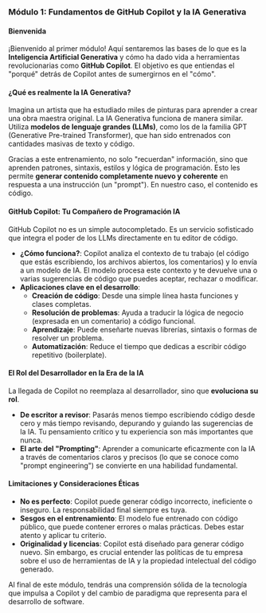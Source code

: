 ### **Módulo 1: Fundamentos de GitHub Copilot y la IA Generativa**

#### **Bienvenida**
¡Bienvenido al primer módulo! Aquí sentaremos las bases de lo que es la **Inteligencia Artificial Generativa** y cómo ha dado vida a herramientas revolucionarias como **GitHub Copilot**. El objetivo es que entiendas el "porqué" detrás de Copilot antes de sumergirnos en el "cómo".

#### **¿Qué es realmente la IA Generativa?**
Imagina un artista que ha estudiado miles de pinturas para aprender a crear una obra maestra original. La IA Generativa funciona de manera similar. Utiliza **modelos de lenguaje grandes (LLMs)**, como los de la familia GPT (Generative Pre-trained Transformer), que han sido entrenados con cantidades masivas de texto y código.

Gracias a este entrenamiento, no solo "recuerdan" información, sino que aprenden patrones, sintaxis, estilos y lógica de programación. Esto les permite **generar contenido completamente nuevo y coherente** en respuesta a una instrucción (un "prompt"). En nuestro caso, el contenido es código.

#### **GitHub Copilot: Tu Compañero de Programación IA**
GitHub Copilot no es un simple autocompletado. Es un servicio sofisticado que integra el poder de los LLMs directamente en tu editor de código.

*   **¿Cómo funciona?**: Copilot analiza el contexto de tu trabajo (el código que estás escribiendo, los archivos abiertos, los comentarios) y lo envía a un modelo de IA. El modelo procesa este contexto y te devuelve una o varias sugerencias de código que puedes aceptar, rechazar o modificar.
*   **Aplicaciones clave en el desarrollo**:
    *   **Creación de código**: Desde una simple línea hasta funciones y clases completas.
    *   **Resolución de problemas**: Ayuda a traducir la lógica de negocio (expresada en un comentario) a código funcional.
    *   **Aprendizaje**: Puede enseñarte nuevas librerías, sintaxis o formas de resolver un problema.
    *   **Automatización**: Reduce el tiempo que dedicas a escribir código repetitivo (boilerplate).

#### **El Rol del Desarrollador en la Era de la IA**
La llegada de Copilot no reemplaza al desarrollador, sino que **evoluciona su rol**.
*   **De escritor a revisor**: Pasarás menos tiempo escribiendo código desde cero y más tiempo revisando, depurando y guiando las sugerencias de la IA. Tu pensamiento crítico y tu experiencia son más importantes que nunca.
*   **El arte del "Prompting"**: Aprender a comunicarte eficazmente con la IA a través de comentarios claros y precisos (lo que se conoce como "prompt engineering") se convierte en una habilidad fundamental.

#### **Limitaciones y Consideraciones Éticas**
*   **No es perfecto**: Copilot puede generar código incorrecto, ineficiente o inseguro. La responsabilidad final siempre es tuya.
*   **Sesgos en el entrenamiento**: El modelo fue entrenado con código público, que puede contener errores o malas prácticas. Debes estar atento y aplicar tu criterio.
*   **Originalidad y licencias**: Copilot está diseñado para generar código nuevo. Sin embargo, es crucial entender las políticas de tu empresa sobre el uso de herramientas de IA y la propiedad intelectual del código generado.

Al final de este módulo, tendrás una comprensión sólida de la tecnología que impulsa a Copilot y del cambio de paradigma que representa para el desarrollo de software.
